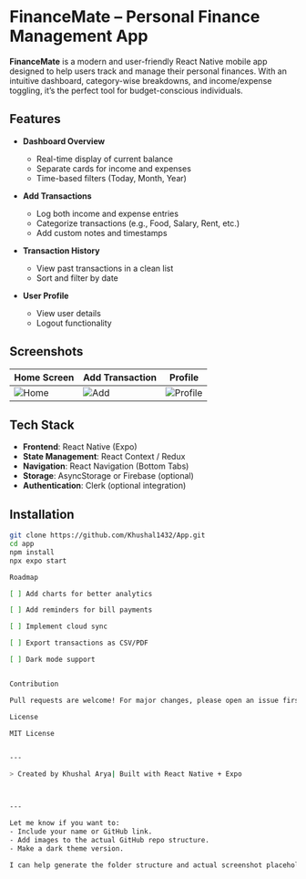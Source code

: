 # FinanceMate – Personal Finance Management App

**FinanceMate** is a modern and user-friendly React Native mobile app designed to help users track and manage their personal finances. With an intuitive dashboard, category-wise breakdowns, and income/expense toggling, it’s the perfect tool for budget-conscious individuals.

## Features

- **Dashboard Overview**
  - Real-time display of current balance
  - Separate cards for income and expenses
  - Time-based filters (Today, Month, Year)

- **Add Transactions**
  - Log both income and expense entries
  - Categorize transactions (e.g., Food, Salary, Rent, etc.)
  - Add custom notes and timestamps

- **Transaction History**
  - View past transactions in a clean list
  - Sort and filter by date

- **User Profile**
  - View user details
  - Logout functionality

## Screenshots

| Home Screen | Add Transaction | Profile |
|-------------|------------------|---------|
| ![Home](./screenshots/home.png) | ![Add](./screenshots/add_transaction.png) | ![Profile](./screenshots/profile.png) |

## Tech Stack

- **Frontend**: React Native (Expo)
- **State Management**: React Context / Redux
- **Navigation**: React Navigation (Bottom Tabs)
- **Storage**: AsyncStorage or Firebase (optional)
- **Authentication**: Clerk (optional integration)

## Installation

```bash
git clone https://github.com/Khushal1432/App.git
cd app
npm install
npx expo start

Roadmap

[ ] Add charts for better analytics

[ ] Add reminders for bill payments

[ ] Implement cloud sync

[ ] Export transactions as CSV/PDF

[ ] Dark mode support


Contribution

Pull requests are welcome! For major changes, please open an issue first to discuss what you would like to change.

License

MIT License


---

> Created by Khushal Arya| Built with React Native + Expo



---

Let me know if you want to:
- Include your name or GitHub link.
- Add images to the actual GitHub repo structure.
- Make a dark theme version.

I can help generate the folder structure and actual screenshot placeholders too if needed.

